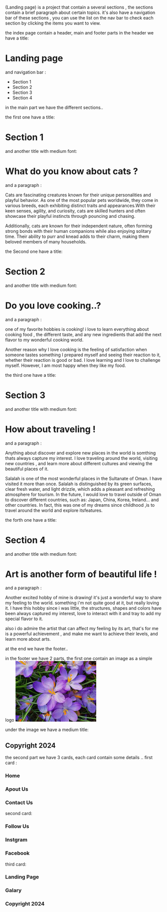 (Landing page)
is a project that contain a several sections , the sections contain a brief paragraph about certain topics.
it's also have a navigation bar of these sections ,
you can use the list on the nav bar to check each section by clicking the items you want to view.

the index page contain a header, main and footer parts
in the header we have a title: 

# Landing page

and navigation bar :
- Section 1
- Section 2
- Section 3
- Section 4

in the main part we have the different sections..


the first one have a title:

# Section 1

and another title with medium font:

# What do you know about cats ?

and a paragraph :

Cats are fascinating creatures known for their unique personalities and playful behavior.
As one of the most popular pets worldwide, they come in various breeds, each exhibiting distinct
traits and appearances.With their keen senses, agility, and curiosity,
cats are skilled hunters and often showcase their playful instincts through pouncing and
chasing.

Additionally, cats are known for their independent nature, often forming strong bonds with their
human companions while also enjoying solitary time. Their ability to purr and knead adds to
their charm, making them beloved members of many households.


the Second one have a title:

# Section 2

and another title with medium font:

# Do you love cooking..?

and a paragraph :

one of my favorite hobbies is cooking! i love to learn everything about cooking food ,
the different taste, and any new ingredients that add
the next flavor to my wonderful cooking world.

Another reason why I love cooking is the feeling of satisfaction when someone tastes something I
prepared myself and seeing their reaction to it, whether their reaction is good or bad.
I love learning and I love to challenge myself. However, I am most happy when they like my food.


the third one have a title:

# Section 3

and another title with medium font:

# How about traveling !

and a paragraph :

Anything about discover and explore new places in the world is somthing thats always capture
my interest. I love traveling around the world, visiting new countries , and learn more about
different cultures and viewing the beautiful places of it.

Salalah is one of the most wonderful places in the Sultanate of Oman. I have visited it more
than once. Salalah is distinguished by its green surfaces, clear fresh water, and light drizzle,
which adds a pleasant and refreshing atmosphere for tourism.
In the future, I would love to travel outside of Oman to discover different countries,
such as: Japan, China, Korea, Ireland... and other countries.
In fact, this was one of my dreams since childhood ,is to travel around the world and explore
itsfeatures.


the forth one have a title:

# Section 4

and another title with medium font:

# Art is another form of beautiful life !

and a paragraph :

Another excited hobby of mine is drawing! it's just a wonderful way to share my feeling to
the world. something i'm not quite good at it, but really loving it.
I have this hobby since i was little, the structures, shapes and colors have been always captured
my interest, love to interact with it and tray to add my special flavor to it.

also i do admire the artist that can affect my feeling by its art,
that's for me is a powerful achievement , and make me want to achieve their levels, and learn
more about arts.

at the end we have the footer..

in the footer we have 2 parts, the first one contain an image as a simple logo
![flowers](/img/flowers.jpg "flowers")

under the image we have a medium title:

## Copyright 2024

the second part we have 3 cards, each card contain some details ..
first card :

### Home

### Apout Us

### Contact Us

second card:

### Follow Us

### Instgram

### Facebook

third card:

### Landing Page

### Galary

### Copyright 2024
